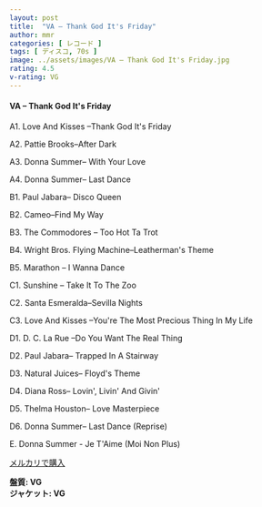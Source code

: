 ```yaml
---
layout: post
title:  "VA – Thank God It's Friday"
author: mmr
categories: [ レコード ]
tags: [ ディスコ, 70s ]
image: ../assets/images/VA – Thank God It's Friday.jpg
rating: 4.5
v-rating: VG
---
```


#### VA – Thank God It's Friday

A1. Love And Kisses –Thank God It's Friday

A2. Pattie Brooks–After Dark

A3. Donna Summer– With Your Love

A4. Donna Summer– Last Dance

B1. Paul Jabara– Disco Queen

B2. Cameo–Find My Way

B3. The Commodores – Too Hot Ta Trot

B4. Wright Bros. Flying Machine–Leatherman's Theme

B5. Marathon – I Wanna Dance

C1. Sunshine – Take It To The Zoo

C2. Santa Esmeralda–Sevilla Nights

C3. Love And Kisses –You're The Most Precious Thing In My Life

D1. D. C. La Rue –Do You Want The Real Thing

D2. Paul Jabara– Trapped In A Stairway

D3. Natural Juices– Floyd's Theme

D4. Diana Ross– Lovin', Livin' And Givin'

D5. Thelma Houston– Love Masterpiece

D6. Donna Summer– Last Dance (Reprise)

E. Donna Summer - Je T'Aime (Moi Non Plus)

[メルカリで購入](https://jp.mercari.com/item/m32254074664)

<div class="mt-4 mb-4 d-flex align-items-center">
<strong class="mr-1">盤質: VG</strong>
</div>
<div class="mt-4 mb-4 d-flex align-items-center">
<strong class="mr-1">ジャケット: VG</strong>
</div>
